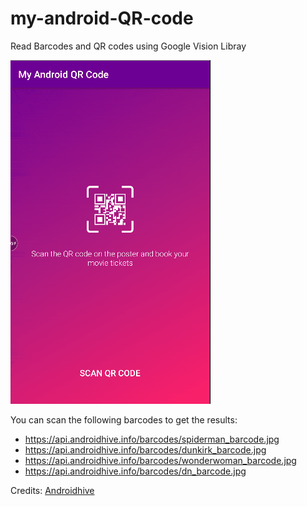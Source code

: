 # my-android-QR-code
Read Barcodes and QR codes using Google Vision Libray

![Image](./app/src/main/assets/screenshot1.gif)

You can scan the following barcodes to get the results:
- https://api.androidhive.info/barcodes/spiderman_barcode.jpg
- https://api.androidhive.info/barcodes/dunkirk_barcode.jpg
- https://api.androidhive.info/barcodes/wonderwoman_barcode.jpg
- https://api.androidhive.info/barcodes/dn_barcode.jpg

Credits: [Androidhive](https://www.androidhive.info)
